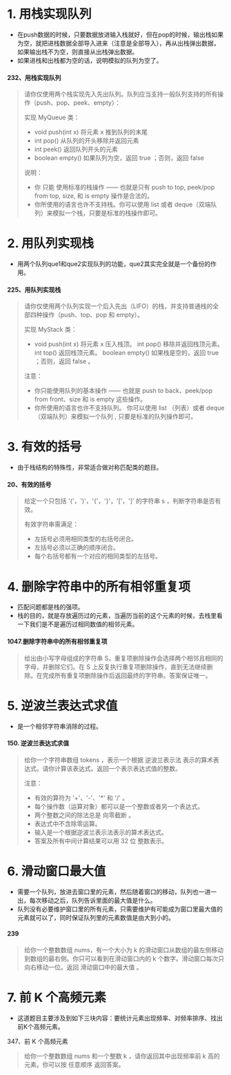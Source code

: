 # 1. 用栈实现队列
- 在push数据的时候，只要数据放进输入栈就好，但在pop的时候，输出栈如果为空，就把进栈数据全部导入进来（注意是全部导入），再从出栈弹出数据，如果输出栈不为空，则直接从出栈弹出数据。   
- 如果进栈和出栈都为空的话，说明模拟的队列为空了。

#### 232、用栈实现队列
> 请你仅使用两个栈实现先入先出队列。队列应当支持一般队列支持的所有操作（push、pop、peek、empty）：
> 
> 实现 MyQueue 类：
> - void push(int x) 将元素 x 推到队列的末尾
> - int pop() 从队列的开头移除并返回元素
> - int peek() 返回队列开头的元素
> - boolean empty() 如果队列为空，返回 true ；否则，返回 false  
> 
> 说明：
> - 你 只能 使用标准的栈操作 —— 也就是只有 push to top, peek/pop from top, size, 和 is empty 操作是合法的。
> - 你所使用的语言也许不支持栈。你可以使用 list 或者 deque（双端队列）来模拟一个栈，只要是标准的栈操作即可。


# 2. 用队列实现栈
- 用两个队列que1和que2实现队列的功能，que2其实完全就是一个备份的作用。

#### 225、用队列实现栈
> 请你仅使用两个队列实现一个后入先出（LIFO）的栈，并支持普通栈的全部四种操作（push、top、pop 和 empty）。
> 
> 实现 MyStack 类：
> - void push(int x) 将元素 x 压入栈顶。
> int pop() 移除并返回栈顶元素。
> int top() 返回栈顶元素。
> boolean empty() 如果栈是空的，返回 true ；否则，返回 false 。
>  
> 注意：
> - 你只能使用队列的基本操作 —— 也就是 push to back、peek/pop from front、size 和 is empty 这些操作。
> - 你所使用的语言也许不支持队列。 你可以使用 list （列表）或者 deque（双端队列）来模拟一个队列 , 只要是标准的队列操作即可。


# 3. 有效的括号
- 由于栈结构的特殊性，非常适合做对称匹配类的题目。

#### 20、有效的括号
> 给定一个只包括 '('，')'，'{'，'}'，'['，']' 的字符串 s ，判断字符串是否有效。
> 
> 有效字符串需满足：
> - 左括号必须用相同类型的右括号闭合。
> - 左括号必须以正确的顺序闭合。
> - 每个右括号都有一个对应的相同类型的左括号。


# 4. 删除字符串中的所有相邻重复项
- 匹配问题都是栈的强项。  
- 栈的目的，就是存放遍历过的元素，当遍历当前的这个元素的时候，去栈里看一下我们是不是遍历过相同数值的相邻元素。

#### 1047.删除字符串中的所有相邻重复项
> 给出由小写字母组成的字符串 S，重复项删除操作会选择两个相邻且相同的字母，并删除它们。在 S 上反复执行重复项删除操作，直到无法继续删除。在完成所有重复项删除操作后返回最终的字符串。答案保证唯一。


# 5. 逆波兰表达式求值
- 是一个相邻字符串消除的过程。

#### 150. 逆波兰表达式求值
> 给你一个字符串数组 tokens ，表示一个根据 逆波兰表示法 表示的算术表达式。请你计算该表达式。返回一个表示表达式值的整数。
> 
> 注意：
> - 有效的算符为 '+'、'-'、'*' 和 '/' 。
> - 每个操作数（运算对象）都可以是一个整数或者另一个表达式。
> - 两个整数之间的除法总是 向零截断 。
> - 表达式中不含除零运算。
> - 输入是一个根据逆波兰表示法表示的算术表达式。
> - 答案及所有中间计算结果可以用 32 位 整数表示。


# 6. 滑动窗口最大值
- 需要一个队列，放进去窗口里的元素，然后随着窗口的移动，队列也一进一出，每次移动之后，队列告诉里面的最大值是什么。  
- 队列没有必要维护窗口里的所有元素，只需要维护有可能成为窗口里最大值的元素就可以了，同时保证队列里的元素数值是由大到小的。

#### 239
> 给你一个整数数组 nums，有一个大小为 k 的滑动窗口从数组的最左侧移动到数组的最右侧。你只可以看到在滑动窗口内的 k 个数字。滑动窗口每次只向右移动一位。返回 滑动窗口中的最大值 。


# 7. 前 K 个高频元素
- 这道题目主要涉及到如下三块内容：要统计元素出现频率、对频率排序、找出前K个高频元素。

347、前 K 个高频元素
> 给你一个整数数组 nums 和一个整数 k ，请你返回其中出现频率前 k 高的元素。你可以按 任意顺序 返回答案。























